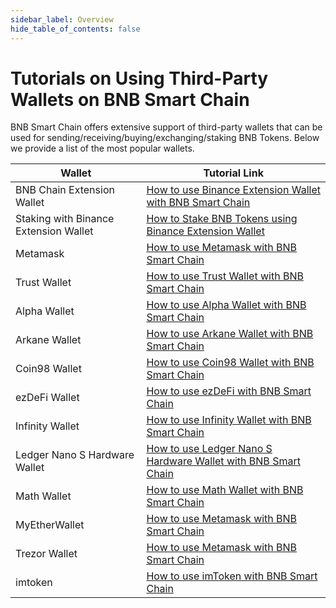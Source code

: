 ```yaml
---
sidebar_label: Overview
hide_table_of_contents: false
---
```


# Tutorials on Using Third-Party Wallets on BNB Smart Chain
BNB Smart Chain offers extensive support of third-party wallets that can be used for sending/receiving/buying/exchanging/staking BNB Tokens. Below we provide a list of the most popular wallets.

| Wallet | Tutorial Link |
|--------------|---------------|
| BNB Chain Extension Wallet| [How to use Binance Extension Wallet with BNB Smart Chain](../binance.md) |
| Staking with Binance Extension Wallet | [How to Stake BNB Tokens using Binance Extension Wallet](../wallet/staking.md)    
| Metamask| [How to use Metamask with BNB Smart Chain](../wallet/metamask.md)|
| Trust Wallet | [How to use Trust Wallet with BNB Smart Chain](../wallet/trustwallet.md) |
| Alpha Wallet | [How to use Alpha Wallet with BNB Smart Chain](../wallet/AlphaWallet.md) |
| Arkane Wallet | [How to use Arkane Wallet with BNB Smart Chain](../wallet/arkane.md) |
| Coin98 Wallet | [How to use Coin98 Wallet with BNB Smart Chain](../wallet/coin98wallet.md) |
| ezDeFi Wallet | [How to use ezDeFi with BNB Smart Chain](../wallet/ezdefi.md) |
| Infinity Wallet | [How to use Infinity Wallet with BNB Smart Chain](../wallet/infinitywallet.md) |
| Ledger Nano S Hardware Wallet | [How to use Ledger Nano S Hardware Wallet with BNB Smart Chain](../wallet/ledger.md) |
| Math Wallet | [How to use Math Wallet with BNB Smart Chain](../wallet/math.md) |
| MyEtherWallet | [How to use Metamask with BNB Smart Chain](../wallet/myetherwallet.md) |
| Trezor Wallet | [How to use Metamask with BNB Smart Chain](../wallet/trezor.md) |
| imtoken | [How to use imToken with BNB Smart Chain](tutorial/BSCimToken.md) |


 
